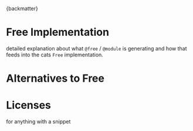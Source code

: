 {backmatter}


# Free Implementation

detailed explanation about what `@free` / `@module` is generating and
how that feeds into the cats `Free` implementation.


# Alternatives to Free


# Licenses

for anything with a snippet


